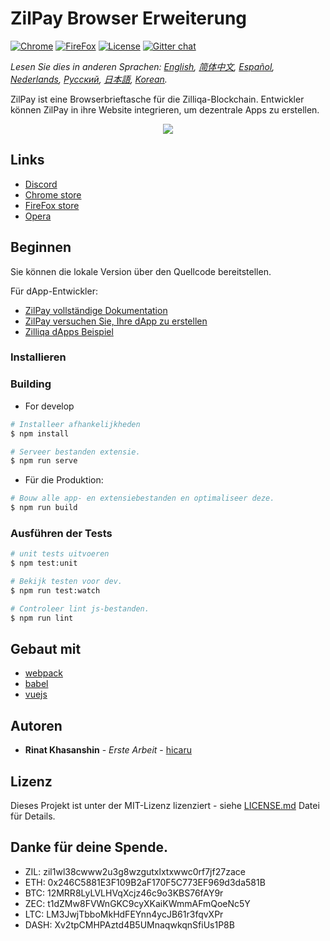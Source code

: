 # ZilPay Browser Erweiterung

[![Chrome](https://img.shields.io/chrome-web-store/v/klnaejjgbibmhlephnhpmaofohgkpgkd)](https://chrome.google.com/webstore/detail/zilpay/klnaejjgbibmhlephnhpmaofohgkpgkd?utm_source=chrome-ntp-icon)
[![FireFox](https://img.shields.io/amo/v/zilpay)](https://addons.mozilla.org/en-GB/firefox/addon/zilpay/)
[![License](https://img.shields.io/badge/License-MIT-blue.svg)](https://github.com/Zilliqa/scilla/blob/master/LICENSE)
[![Gitter chat](http://img.shields.io/badge/chat-on%20gitter-077a8f.svg)](https://gitter.im/Zilliqa/General)

*Lesen Sie dies in anderen Sprachen: [English](README.md), [简体中文](README_ZH-CN.md), [Español](README_ES.md), [Nederlands](README_NL.md), [Русский](README_RU.md), [日本語](README_JP.md), [Korean](README_KR.md).*

ZilPay ist eine Browserbrieftasche für die Zilliqa-Blockchain. Entwickler können ZilPay in ihre Website integrieren, um dezentrale Apps zu erstellen.

<p align="center">
  <a href="https://zilpay.xyz"><img src="https://github.com/lich666dead/zil-pay/blob/master/imgs/preview.png"></a>
</p>

## Links
+ [Discord](https://discordapp.com/channels/370992535725932544/636917110089580544)
+ [Chrome store](https://chrome.google.com/webstore/detail/zilpay/klnaejjgbibmhlephnhpmaofohgkpgkd?utm_source=chrome-ntp-icon)
+ [FireFox store](https://addons.mozilla.org/en-GB/firefox/addon/zilpay/)
+ [Opera](https://chrome.google.com/webstore/detail/zilpay/klnaejjgbibmhlephnhpmaofohgkpgkd?utm_source=chrome-ntp-icon)

## Beginnen
Sie können die lokale Version über den Quellcode bereitstellen.

Für dApp-Entwickler:
+ [ZilPay vollständige Dokumentation](https://zilpay.xyz/Documentation/)
+ [ZilPay versuchen Sie, Ihre dApp zu erstellen](https://medium.com/coinmonks/test-and-develop-dapps-on-zilliqa-with-zilpay-52b165f118bf?source=friends_link&sk=2a60070ddac60677ec36b1234c60222a)
+ [Zilliqa dApps Beispiel](https://github.com/lich666dead/zilliqa-dApps)

### Installieren

### Building

* For develop
```bash
# Installeer afhankelijkheden
$ npm install

# Serveer bestanden extensie.
$ npm run serve
```

* Für die Produktion:
```bash
# Bouw alle app- en extensiebestanden en optimaliseer deze.
$ npm run build
```

### Ausführen der Tests
```bash
# unit tests uitvoeren
$ npm test:unit

# Bekijk testen voor dev.
$ npm run test:watch

# Controleer lint js-bestanden.
$ npm run lint
```

## Gebaut mit

* [webpack](https://github.com/webpack/webpack)
* [babel](https://github.com/babel/babel)
* [vuejs](https://github.com/vuejs)

## Autoren

* **Rinat Khasanshin** - *Erste Arbeit* - [hicaru](https://github.com/hicaru)

## Lizenz

Dieses Projekt ist unter der MIT-Lizenz lizenziert - siehe [LICENSE.md](https://github.com/zilpay/zil-pay/blob/master/LICENSE) Datei für Details.

Danke für deine Spende.
------

- ZIL: zil1wl38cwww2u3g8wzgutxlxtxwwc0rf7jf27zace
- ETH: 0x246C5881E3F109B2aF170F5C773EF969d3da581B
- BTC: 12MRR8LyLVLHVqXcjz46c9o3KBS76fAY9r
- ZEC: t1dZMw8FVWnGKC9cyXKaiKWmmAFmQoeNc5Y
- LTC: LM3JwjTbboMkHdFEYnn4ycJB61r3fqvXPr
- DASH: Xv2tpCMHPAztd4B5UMnaqwkqnSfiUs1P8B
